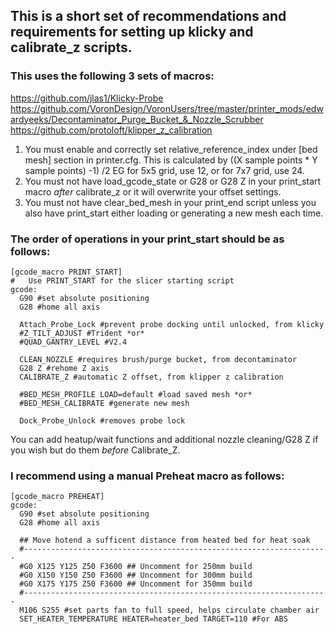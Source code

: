## This is a short set of recommendations and requirements for setting up klicky and calibrate_z scripts.

### This uses the following 3 sets of macros: 

https://github.com/jlas1/Klicky-Probe 
https://github.com/VoronDesign/VoronUsers/tree/master/printer_mods/edwardyeeks/Decontaminator_Purge_Bucket_&_Nozzle_Scrubber
https://github.com/protoloft/klipper_z_calibration

1. You must enable and correctly set relative_reference_index under [bed mesh] section in printer.cfg. This is calculated by ((X sample points * Y sample points) -1) /2  EG for 5x5 grid, use 12, or for 7x7 grid, use 24.
2. You must not have load_gcode_state or G28 or G28 Z in your print_start macro *after* calibrate_z or it will overwrite your offset settings.
3. You must not have clear_bed_mesh in your print_end script unless you also have print_start either loading or generating a new mesh each time. 

### The order of operations in your print_start should be as follows:
```
[gcode_macro PRINT_START]
#   Use PRINT_START for the slicer starting script
gcode:
  G90 #set absolute positioning
  G28 #home all axis
  
  Attach_Probe_Lock #prevent probe docking until unlocked, from klicky 
  #Z_TILT_ADJUST #Trident *or* 
  #QUAD_GANTRY_LEVEL #V2.4
  
  CLEAN_NOZZLE #requires brush/purge bucket, from decontaminator
  G28 Z #rehome Z axis 
  CALIBRATE_Z #automatic Z offset, from klipper z calibration  
  
  #BED_MESH_PROFILE LOAD=default #load saved mesh *or*
  #BED_MESH_CALIBRATE #generate new mesh
  
  Dock_Probe_Unlock #removes probe lock
```
 You can add heatup/wait functions and additional nozzle cleaning/G28 Z if you wish but do them *before* Calibrate_Z.  

### I recommend using a manual Preheat macro as follows:
```
[gcode_macro PREHEAT]
gcode:
  G90 #set absolute positioning
  G28 #home all axis
  
  ## Move hotend a sufficent distance from heated bed for heat soak
  #--------------------------------------------------------------------
  #G0 X125 Y125 Z50 F3600 ## Uncomment for 250mm build
  #G0 X150 Y150 Z50 F3600 ## Uncomment for 300mm build
  #G0 X175 Y175 Z50 F3600 ## Uncomment for 350mm build
  #--------------------------------------------------------------------
  M106 S255 #set parts fan to full speed, helps circulate chamber air
  SET_HEATER_TEMPERATURE HEATER=heater_bed TARGET=110 #For ABS
  
  

